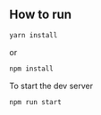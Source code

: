 
## How to run
```bash
yarn install
```
or

```bash
npm install
```

To start the dev server

```bash
npm run start
```
